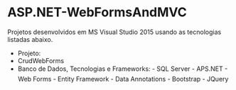 # ASP.NET-WebFormsAndMVC
Projetos desenvolvidos em MS Visual Studio 2015 usando as tecnologias listadas abaixo.

 - Projeto: 
  - CrudWebForms
   - Banco de Dados, Tecnologias e Frameworks:
    - SQL Server
    - APS.NET - Web Forms
    - Entity Framework
    - Data Annotations
    - Bootstrap
    - JQuery
